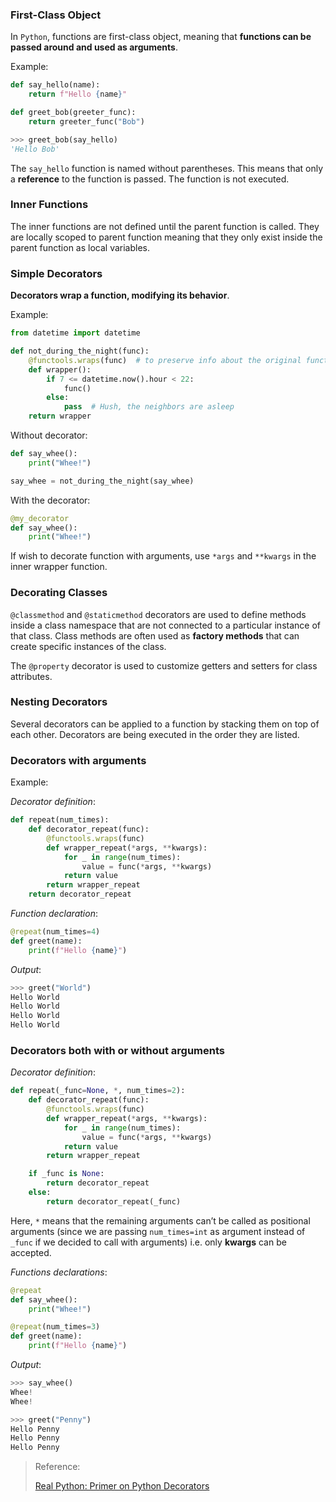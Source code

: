 ### First-Class Object
In `Python`, functions are first-class object, meaning that **functions can be passed around and used as arguments**.

Example:
```python
def say_hello(name):
    return f"Hello {name}"

def greet_bob(greeter_func):
    return greeter_func("Bob")
```

```python
>>> greet_bob(say_hello)
'Hello Bob'
```
The `say_hello` function is named without parentheses. This means that only a **reference** to the function is passed. The function is not executed.

### Inner Functions
The inner functions are not defined until the parent function is called. They are locally scoped to parent function meaning that they only exist inside the parent function as local variables. 

### Simple Decorators
**Decorators wrap a function, modifying its behavior**.

Example:

```python
from datetime import datetime

def not_during_the_night(func):
    @functools.wraps(func)  # to preserve info about the original function
    def wrapper():
        if 7 <= datetime.now().hour < 22:
            func()
        else:
            pass  # Hush, the neighbors are asleep
    return wrapper
```

Without decorator:
```python
def say_whee():
    print("Whee!")

say_whee = not_during_the_night(say_whee)
```

With the decorator:
```python
@my_decorator
def say_whee():
    print("Whee!")
```

If wish to decorate function with arguments, use `*args` and `**kwargs` in the inner wrapper function.

### Decorating Classes
`@classmethod` and `@staticmethod` decorators are used to define methods inside a class namespace that are not connected to a particular instance of that class. Class methods are often used as **factory methods** that can create specific instances of the class.

The `@property` decorator is used to customize getters and setters for class attributes.

### Nesting Decorators
Several decorators can be applied to a function by stacking them on top of each other. Decorators are being executed in the order they are listed. 

### Decorators with arguments
Example:

*Decorator definition*:
```python
def repeat(num_times):
    def decorator_repeat(func):
        @functools.wraps(func)
        def wrapper_repeat(*args, **kwargs):
            for _ in range(num_times):
                value = func(*args, **kwargs)
            return value
        return wrapper_repeat
    return decorator_repeat
```
*Function declaration*:
```python
@repeat(num_times=4)
def greet(name):
    print(f"Hello {name}")
```
*Output*:
```python
>>> greet("World")
Hello World
Hello World
Hello World
Hello World
```

### Decorators both with or without arguments
*Decorator definition*:
```python
def repeat(_func=None, *, num_times=2):
    def decorator_repeat(func):
        @functools.wraps(func)
        def wrapper_repeat(*args, **kwargs):
            for _ in range(num_times):
                value = func(*args, **kwargs)
            return value
        return wrapper_repeat

    if _func is None:
        return decorator_repeat
    else:
        return decorator_repeat(_func)
```
Here, `*` means that the remaining arguments can’t be called as positional arguments (since we are passing `num_times=int` as argument instead of `_func` if we decided to call with arguments) i.e. only **kwargs** can be accepted.

*Functions declarations*:
```python
@repeat
def say_whee():
    print("Whee!")

@repeat(num_times=3)
def greet(name):
    print(f"Hello {name}")
```

*Output*:
```python
>>> say_whee()
Whee!
Whee!

>>> greet("Penny")
Hello Penny
Hello Penny
Hello Penny
```

> Reference:
> 
> [Real Python: Primer on Python Decorators](https://realpython.com/primer-on-python-decorators/)